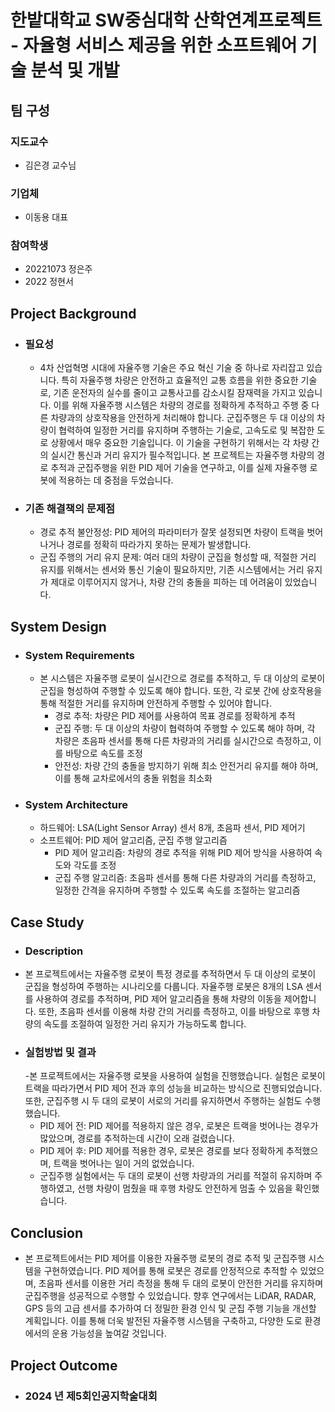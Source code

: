 # 한밭대학교 SW중심대학 산학연계프로젝트 - 자율형 서비스 제공을 위한 소프트웨어 기술 분석 및 개발

## **팀 구성**
### 지도교수
 - 김은경 교수님

### 기업체 
 - 이동용 대표

### 참여학생
 - 20221073 정은주
 - 2022 정현서

## Project Background
- ### 필요성
  - 4차 산업혁명 시대에 자율주행 기술은 주요 혁신 기술 중 하나로 자리잡고 있습니다. 특히 자율주행 차량은 안전하고 효율적인 교통 흐름을 위한 중요한 기술로, 기존 운전자의 실수를 줄이고 교통사고를 감소시킬 잠재력을 가지고 있습니다. 이를 위해 자율주행 시스템은 차량의 경로를 정확하게 추적하고 주행 중 다른 차량과의 상호작용을 안전하게 처리해야 합니다.
군집주행은 두 대 이상의 차량이 협력하여 일정한 거리를 유지하며 주행하는 기술로, 고속도로 및 복잡한 도로 상황에서 매우 중요한 기술입니다. 이 기술을 구현하기 위해서는 각 차량 간의 실시간 통신과 거리 유지가 필수적입니다. 본 프로젝트는 자율주행 차량의 경로 추적과 군집주행을 위한 PID 제어 기술을 연구하고, 이를 실제 자율주행 로봇에 적용하는 데 중점을 두었습니다.
    
- ### 기존 해결책의 문제점
  - 경로 추적 불안정성: PID 제어의 파라미터가 잘못 설정되면 차량이 트랙을 벗어나거나 경로를 정확히 따라가지 못하는 문제가 발생합니다.
  - 군집 주행의 거리 유지 문제: 여러 대의 차량이 군집을 형성할 때, 적절한 거리 유지를 위해서는 센서와 통신 기술이 필요하지만, 기존 시스템에서는 거리 유지가 제대로 이루어지지 않거나, 차량 간의 충돌을 피하는 데 어려움이 있었습니다.
  
  
## System Design
  - ### System Requirements
    - 본 시스템은 자율주행 로봇이 실시간으로 경로를 추적하고, 두 대 이상의 로봇이 군집을 형성하여 주행할 수 있도록 해야 합니다. 또한, 각 로봇 간에 상호작용을 통해 적절한 거리를 유지하며 안전하게 주행할 수 있어야 합니다.
      - 경로 추적: 차량은 PID 제어를 사용하여 목표 경로를 정확하게 추적
      - 군집 주행: 두 대 이상의 차량이 협력하여 주행할 수 있도록 해야 하며, 각 차량은 초음파 센서를 통해 다른 차량과의 거리를 실시간으로 측정하고, 이를 바탕으로 속도를 조정
      - 안전성: 차량 간의 충돌을 방지하기 위해 최소 안전거리 유지를 해야 하며, 이를 통해 교차로에서의 충돌 위험을 최소화
  - ### System Architecture
    - 하드웨어: LSA(Light Sensor Array) 센서 8개, 초음파 센서, PID 제어기
    - 소프트웨어: PID 제어 알고리즘, 군집 주행 알고리즘
      - PID 제어 알고리즘: 차량의 경로 추적을 위해 PID 제어 방식을 사용하여 속도와 각도를 조정
      - 군집 주행 알고리즘: 초음파 센서를 통해 다른 차량과의 거리를 측정하고, 일정한 간격을 유지하며 주행할 수 있도록 속도를 조절하는 알고리즘
      
    
## Case Study
  - ### Description
  - 본 프로젝트에서는 자율주행 로봇이 특정 경로를 추적하면서 두 대 이상의 로봇이 군집을 형성하여 주행하는 시나리오를 다룹니다. 자율주행 로봇은 8개의 LSA 센서를 사용하여 경로를 추적하며, PID 제어 알고리즘을 통해 차량의 이동을 제어합니다. 또한, 초음파 센서를 이용해 차량 간의 거리를 측정하고, 이를 바탕으로 후행 차량의 속도를 조절하여 일정한 거리 유지가 가능하도록 합니다.
  - ### 실험방법 및 결과
    -본 프로젝트에서는 자율주행 로봇을 사용하여 실험을 진행했습니다. 실험은 로봇이 트랙을 따라가면서 PID 제어 전과 후의 성능을 비교하는 방식으로 진행되었습니다. 또한, 군집주행 시 두 대의 로봇이 서로의 거리를 유지하면서 주행하는 실험도 수행했습니다.
     - PID 제어 전: PID 제어를 적용하지 않은 경우, 로봇은 트랙을 벗어나는 경우가 많았으며, 경로를 추적하는데 시간이 오래 걸렸습니다.
     - PID 제어 후: PID 제어를 적용한 경우, 로봇은 경로를 보다 정확하게 추적했으며, 트랙을 벗어나는 일이 거의 없었습니다.
     - 군집주행 실험에서는 두 대의 로봇이 선행 차량과의 거리를 적절히 유지하며 주행하였고, 선행 차량이 멈췄을 때 후행 차량도 안전하게 멈출 수 있음을 확인했습니다.
  
  
## Conclusion
  - 본 프로젝트에서는 PID 제어를 이용한 자율주행 로봇의 경로 추적 및 군집주행 시스템을 구현하였습니다. PID 제어를 통해 로봇은 경로를 안정적으로 추적할 수 있었으며, 초음파 센서를 이용한 거리 측정을 통해 두 대의 로봇이 안전한 거리를 유지하며 군집주행을 성공적으로 수행할 수 있었습니다.
향후 연구에서는 LiDAR, RADAR, GPS 등의 고급 센서를 추가하여 더 정밀한 환경 인식 및 군집 주행 기능을 개선할 계획입니다. 이를 통해 더욱 발전된 자율주행 시스템을 구축하고, 다양한 도로 환경에서의 운용 가능성을 높여갈 것입니다.
    
  
## Project Outcome
- ### 2024 년 제5회인공지학술대회 
